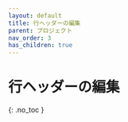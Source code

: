 ```yaml
---
layout: default
title: 行ヘッダーの編集
parent: プロジェクト
nav_order: 3
has_children: true
---
```


# 行ヘッダーの編集
{: .no_toc }
